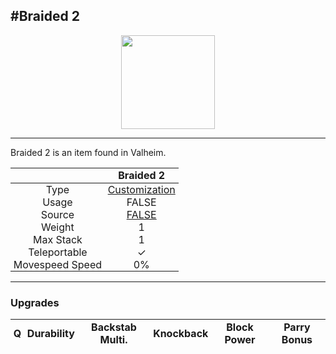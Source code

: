 <meta property="og:title" content="Braided 2 - MoreValheim" /><meta property="og:type" content="website" /><meta property="og:image" content="/assets/braided_2.png" /><meta property="og:description" content="Braided 2 is an item found in Valheim." /><meta name="theme-color" content="#546D78"><meta name="twitter:card" content="summary_large_image">
#Braided 2
-------------
<style>img {width:20px;}.tb {width:150px;display: block;margin-left: auto;margin-right: auto;}</style>

<style>.md-typeset table:not([class]) th:not([align]) {min-width:unset!important;}</style>
<style>td{padding:0em 0.3em!important;text-align:center!important;border-left:.05rem solid var(--md-default-fg-color--lightest)}</style>

<style>th{padding:0.1em 0.3em!important;text-align:center!important;font-weight:bold}</style>

<style>pre{text-align:right!important}</style>
<style>table tr td:first-child {border-left: 0;};</style>

<figure><img src="/assets/braided_2.png" class="tb" /><figcaption><small></small></figcaption></figure>

-------------

Braided 2 is an item found in Valheim.

|        | Braided 2              |
| ----------- | ------------------------------------ |
| Type | [Customization](../../types/customization)
| Usage | FALSE<br>
| Source | [FALSE](../../items/false)
| Weight | 1 |
| Max Stack | 1 |
| Teleportable | ✓
| Movespeed Speed | 0%


-------------

### Upgrades
| Q | Durability | Backstab Multi. | Knockback | Block Power | Parry Bonus
| - | - | - | - | - | - 
